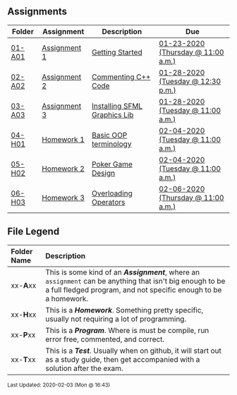 ## Assignments
| Folder | Assignment | Description | Due|
 | ------------|------------|------------|------------|
 | [01-A01](https://github.com/rugbyprof/2143-Object-Oriented-Programming/tree/master/Assignments/01-A01) | [ Assignment 1 ](https://github.com/rugbyprof/2143-Object-Oriented-Programming/tree/master/Assignments/01-A01) | [ Getting Started](https://github.com/rugbyprof/2143-Object-Oriented-Programming/tree/master/Assignments/01-A01) | [01-23-2020 (Thursday @ 11:00 a.m.)](https://github.com/rugbyprof/2143-Object-Oriented-Programming/tree/master/Assignments/01-A01) |
 | [02-A02](https://github.com/rugbyprof/2143-Object-Oriented-Programming/tree/master/Assignments/02-A02) | [ Assignment 2 ](https://github.com/rugbyprof/2143-Object-Oriented-Programming/tree/master/Assignments/02-A02) | [ Commenting C++ Code](https://github.com/rugbyprof/2143-Object-Oriented-Programming/tree/master/Assignments/02-A02) | [01-28-2020 (Tuesday @ 12:30 p.m.)](https://github.com/rugbyprof/2143-Object-Oriented-Programming/tree/master/Assignments/02-A02) |
 | [03-A03](https://github.com/rugbyprof/2143-Object-Oriented-Programming/tree/master/Assignments/03-A03) | [ Assignment 3 ](https://github.com/rugbyprof/2143-Object-Oriented-Programming/tree/master/Assignments/03-A03) | [ Installing SFML Graphics Lib](https://github.com/rugbyprof/2143-Object-Oriented-Programming/tree/master/Assignments/03-A03) | [01-28-2020 (Tuesday @ 11:00 a.m.)](https://github.com/rugbyprof/2143-Object-Oriented-Programming/tree/master/Assignments/03-A03) |
 | [04-H01](https://github.com/rugbyprof/2143-Object-Oriented-Programming/tree/master/Assignments/04-H01) | [ Homework 1 ](https://github.com/rugbyprof/2143-Object-Oriented-Programming/tree/master/Assignments/04-H01) | [ Basic OOP terminology](https://github.com/rugbyprof/2143-Object-Oriented-Programming/tree/master/Assignments/04-H01) | [02-04-2020 (Tuesday @ 11:00 a.m.)](https://github.com/rugbyprof/2143-Object-Oriented-Programming/tree/master/Assignments/04-H01) |
 | [05-H02](https://github.com/rugbyprof/2143-Object-Oriented-Programming/tree/master/Assignments/05-H02) | [ Homework 2 ](https://github.com/rugbyprof/2143-Object-Oriented-Programming/tree/master/Assignments/05-H02) | [ Poker Game Design](https://github.com/rugbyprof/2143-Object-Oriented-Programming/tree/master/Assignments/05-H02) | [02-04-2020 (Tuesday @ 11:00 a.m.)](https://github.com/rugbyprof/2143-Object-Oriented-Programming/tree/master/Assignments/05-H02) |
 | [06-H03](https://github.com/rugbyprof/2143-Object-Oriented-Programming/tree/master/Assignments/06-H03) | [ Homework 3 ](https://github.com/rugbyprof/2143-Object-Oriented-Programming/tree/master/Assignments/06-H03) | [ Overloading Operators](https://github.com/rugbyprof/2143-Object-Oriented-Programming/tree/master/Assignments/06-H03) | [02-06-2020 (Thursday @ 11:00 a.m.)](https://github.com/rugbyprof/2143-Object-Oriented-Programming/tree/master/Assignments/06-H03) |

    
## File Legend

| Folder Name | Description |
|:-----------|:-------------|
|xx-**A**xx | This is some kind of an ***Assignment***, where an `assignment` can be anything that isn't big enough to be a full fledged program, and not specific enough to be a homework. |
|xx-**H**xx | This is a ***Homework***. Something pretty specific, usually not requiring a lot of programming. |
|xx-**P**xx | This is a ***Program***. Where is must be compile, run error free, commented, and correct. |
|xx-**T**xx | This is a ***Test***. Usually when on github, it will start out as a study guide, then get accompanied with a solution after the exam. |

    
<sup>Last Updated: 2020-02-03 (Mon @ 16:43)</sup>
